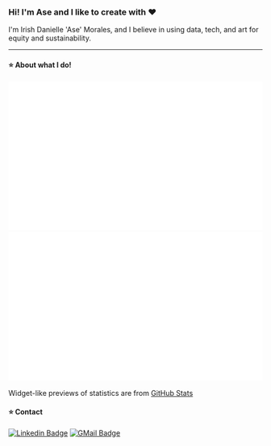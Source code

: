 ### Hi! I'm Ase and I like to create with ❤️
I'm Irish Danielle 'Ase' Morales, and I believe in using data, tech, and art for equity and sustainability.
___

#### ⭐ About what I do!
<a href="https://github.com/IrishMorales/github-stats">
<img src="https://github.com/IrishMorales/github-stats/blob/master/generated/overview.svg#gh-dark-mode-only" />
<img src="https://github.com/IrishMorales/github-stats/blob/master/generated/languages.svg#gh-dark-mode-only" />
</a>

Widget-like previews of statistics are from [GitHub Stats](https://github.com/jstrieb/github-stats)

#### ⭐ Contact

[![Linkedin Badge](https://img.shields.io/badge/IrishMorales-%230077B5.svg?&style=for-the-badge&logo=linkedin&logoColor=white)](https://www.linkedin.com/in/irish-danielle-morales/) [![GMail Badge](https://img.shields.io/badge/asemorales.tech@gmail.com-D14836?style=for-the-badge&logo=gmail&logoColor=white)](mailto:asemorales.tech@gmail.com)
